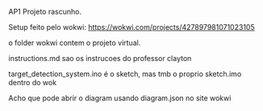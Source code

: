 AP1 Projeto rascunho.

Setup feito pelo wokwi:
https://wokwi.com/projects/427897981071023105

o folder wokwi contem o projeto virtual.

instructions.md sao os instrucoes do professor clayton

target_detection_system.ino é o sketch, mas tmb o proprio sketch.imo dentro do wok

Acho que pode abrir o diagram usando diagram.json no site wokwi 